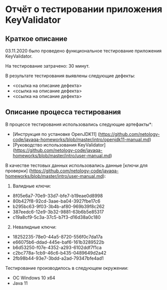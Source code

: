 # Отчёт о тестировании приложения KeyValidator

## Краткое описание

03.11.2020 было проведено функциональное тестирование приложения KeyValidator.

На тестирование затрачено: 30 минут.

В результате тестирования выявлены следующие дефекты:
* <ссылка на описание дефекта>
* <ссылка на описание дефекта>
* <ссылка на описание дефекта>

## Описание процесса тестирования

В процессе тестирования использовались следующие артефакты*:
* [Инструкция по установке OpenJDK11] (https://github.com/netology-code/javaqa-homeworks/blob/master/intro/openjdk11-manual.md)
* [Руководство использования KeyValidator] (https://github.com/netology-code/javaqa-homeworks/blob/master/intro/user-manual.md)

В качестве тестовых данных использовались данные [ключи для проверки] (https://github.com/netology-code/javaqa-homeworks/blob/master/intro/user-manual.md):
1. Валидные ключи:
* 8f05e6a7-70e9-33d7-bfe7-b19eae0d8998
* 80b427f8-92cd-3aae-ba04-3927fbe17c6
* b295bc63-9f03-3b4b-af80-969b39f8c262
* 387eedc6-12e9-3b32-9881-63b6b5e85317
* c19a8cf9-5c3a-37c5-b7f3-d16d38a0c180

2. Невалидные ключи:
* 18252235-78e0-44a5-8720-556f0c7da17a
* e66075b6-ddad-445e-baf6-161b3289522b
* b6d53250-f07e-4352-a293-6102ddf7f1ca
* c2bc778a-1cb9-46c6-b435-0489649d2a42
* 2fb98b44-93e7-3bdd-a2ad-79347bfe4ad1

Тестирование производилось в следующем окружении:
* ОС Windows 10 x64
* Java 11
